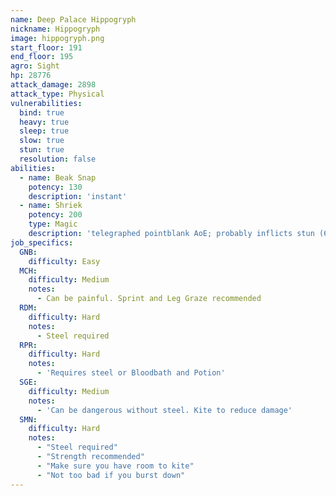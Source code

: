 ```yaml
---
name: Deep Palace Hippogryph
nickname: Hippogryph
image: hippogryph.png
start_floor: 191
end_floor: 195
agro: Sight
hp: 28776
attack_damage: 2898
attack_type: Physical
vulnerabilities:
  bind: true
  heavy: true
  sleep: true
  slow: true
  stun: true
  resolution: false
abilities:
  - name: Beak Snap
    potency: 130
    description: 'instant'
  - name: Shriek
    potency: 200
    type: Magic
    description: 'telegraphed pointblank AoE; probably inflicts stun (6s)'
job_specifics:
  GNB:
    difficulty: Easy
  MCH:
    difficulty: Medium
    notes:
      - Can be painful. Sprint and Leg Graze recommended
  RDM:
    difficulty: Hard
    notes:
      - Steel required
  RPR:
    difficulty: Hard
    notes:
      - 'Requires steel or Bloodbath and Potion'
  SGE:
    difficulty: Medium
    notes:
      - 'Can be dangerous without steel. Kite to reduce damage'
  SMN:
    difficulty: Hard
    notes:
      - "Steel required"
      - "Strength recommended"
      - "Make sure you have room to kite"
      - "Not too bad if you burst down"
---
```

